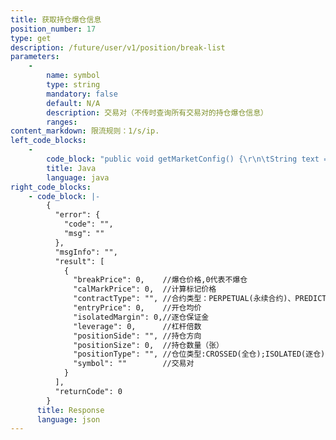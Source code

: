 ```yaml
---
title: 获取持仓爆仓信息
position_number: 17
type: get
description: /future/user/v1/position/break-list
parameters:
    -
        name: symbol
        type: string
        mandatory: false
        default: N/A
        description: 交易对（不传时查询所有交易对的持仓爆仓信息）
        ranges:
content_markdown: 限流规则：1/s/ip.
left_code_blocks:
    -
        code_block: "public void getMarketConfig() {\r\n\tString text = HttpUtil.get(URL + \"/future/user/v1/position/break-list\");\r\n\tSystem.out.println(text);\r\n}"
        title: Java
        language: java
right_code_blocks:
    - code_block: |-
        {
          "error": {
            "code": "",
            "msg": ""
          },
          "msgInfo": "",
          "result": [
            {
              "breakPrice": 0,    //爆仓价格,0代表不爆仓
              "calMarkPrice": 0,  //计算标记价格
              "contractType": "", //合约类型：PERPETUAL(永续合约)、PREDICT(预测合约)
              "entryPrice": 0,    //开仓均价
              "isolatedMargin": 0,//逐仓保证金
              "leverage": 0,      //杠杆倍数
              "positionSide": "", //持仓方向
              "positionSize": 0,  //持仓数量（张）
              "positionType": "", //仓位类型:CROSSED(全仓);ISOLATED(逐仓)
              "symbol": ""        //交易对
            }
          ],
          "returnCode": 0
        }
      title: Response
      language: json
---
```

